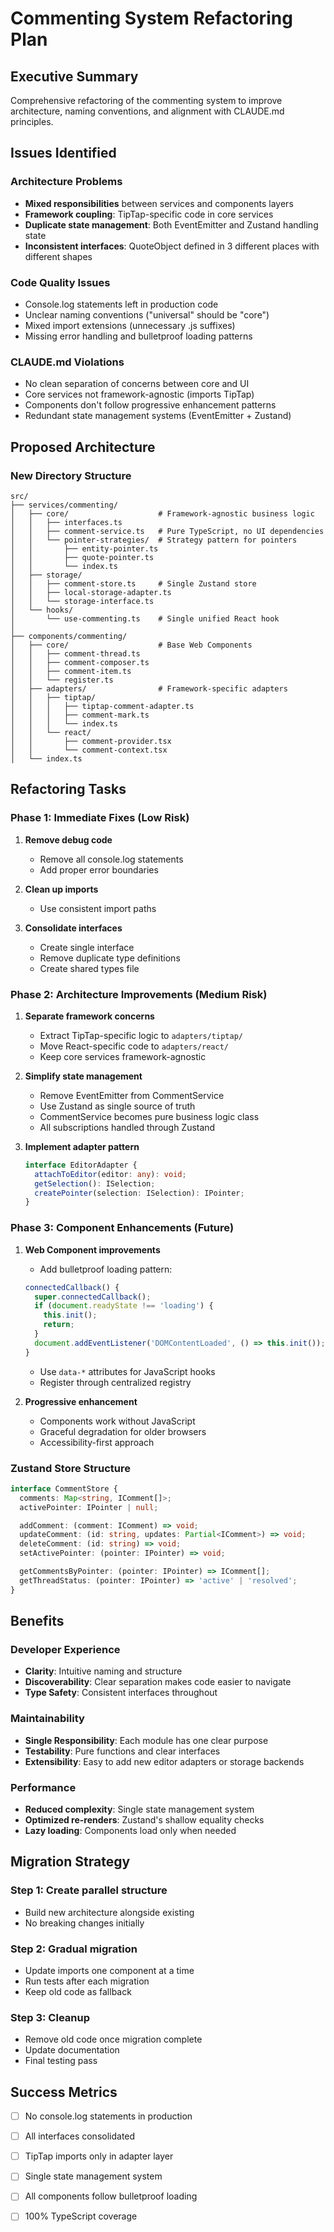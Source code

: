# Commenting System Refactoring Plan

## Executive Summary
Comprehensive refactoring of the commenting system to improve architecture, naming conventions, and alignment with CLAUDE.md principles.

## Issues Identified

### Architecture Problems
- **Mixed responsibilities** between services and components layers
- **Framework coupling**: TipTap-specific code in core services
- **Duplicate state management**: Both EventEmitter and Zustand handling state
- **Inconsistent interfaces**: QuoteObject defined in 3 different places with different shapes

### Code Quality Issues
- Console.log statements left in production code
- Unclear naming conventions ("universal" should be "core")
- Mixed import extensions (unnecessary .js suffixes)
- Missing error handling and bulletproof loading patterns

### CLAUDE.md Violations
- No clean separation of concerns between core and UI
- Core services not framework-agnostic (imports TipTap)
- Components don't follow progressive enhancement patterns
- Redundant state management systems (EventEmitter + Zustand)

## Proposed Architecture

### New Directory Structure
```
src/
├── services/commenting/
│   ├── core/                    # Framework-agnostic business logic
│   │   ├── interfaces.ts
│   │   ├── comment-service.ts   # Pure TypeScript, no UI dependencies
│   │   └── pointer-strategies/  # Strategy pattern for pointers
│   │       ├── entity-pointer.ts
│   │       ├── quote-pointer.ts
│   │       └── index.ts
│   ├── storage/
│   │   ├── comment-store.ts     # Single Zustand store
│   │   ├── local-storage-adapter.ts
│   │   └── storage-interface.ts
│   └── hooks/
│       └── use-commenting.ts    # Single unified React hook
│
├── components/commenting/
│   ├── core/                    # Base Web Components
│   │   ├── comment-thread.ts
│   │   ├── comment-composer.ts
│   │   ├── comment-item.ts
│   │   └── register.ts
│   ├── adapters/                # Framework-specific adapters
│   │   ├── tiptap/
│   │   │   ├── tiptap-comment-adapter.ts
│   │   │   ├── comment-mark.ts
│   │   │   └── index.ts
│   │   └── react/
│   │       ├── comment-provider.tsx
│   │       └── comment-context.tsx
│   └── index.ts
```

## Refactoring Tasks

### Phase 1: Immediate Fixes (Low Risk)
1. **Remove debug code**
   - Remove all console.log statements
   - Add proper error boundaries

3. **Clean up imports**
   - Use consistent import paths

4. **Consolidate interfaces**
   - Create single interface
   - Remove duplicate type definitions
   - Create shared types file

### Phase 2: Architecture Improvements (Medium Risk)
1. **Separate framework concerns**
   - Extract TipTap-specific logic to `adapters/tiptap/`
   - Move React-specific code to `adapters/react/`
   - Keep core services framework-agnostic

2. **Simplify state management**
   - Remove EventEmitter from CommentService
   - Use Zustand as single source of truth
   - CommentService becomes pure business logic class
   - All subscriptions handled through Zustand

3. **Implement adapter pattern**
   ```typescript
   interface EditorAdapter {
     attachToEditor(editor: any): void;
     getSelection(): ISelection;
     createPointer(selection: ISelection): IPointer;
   }
   ```

### Phase 3: Component Enhancements (Future)
1. **Web Component improvements**
   - Add bulletproof loading pattern:
   ```typescript
   connectedCallback() {
     super.connectedCallback();
     if (document.readyState !== 'loading') {
       this.init();
       return;
     }
     document.addEventListener('DOMContentLoaded', () => this.init());
   }
   ```
   - Use `data-*` attributes for JavaScript hooks
   - Register through centralized registry

2. **Progressive enhancement**
   - Components work without JavaScript
   - Graceful degradation for older browsers
   - Accessibility-first approach

### Zustand Store Structure
```typescript
interface CommentStore {
  comments: Map<string, IComment[]>;
  activePointer: IPointer | null;

  addComment: (comment: IComment) => void;
  updateComment: (id: string, updates: Partial<IComment>) => void;
  deleteComment: (id: string) => void;
  setActivePointer: (pointer: IPointer) => void;

  getCommentsByPointer: (pointer: IPointer) => IComment[];
  getThreadStatus: (pointer: IPointer) => 'active' | 'resolved';
}
```

## Benefits

### Developer Experience
- **Clarity**: Intuitive naming and structure
- **Discoverability**: Clear separation makes code easier to navigate
- **Type Safety**: Consistent interfaces throughout

### Maintainability
- **Single Responsibility**: Each module has one clear purpose
- **Testability**: Pure functions and clear interfaces
- **Extensibility**: Easy to add new editor adapters or storage backends

### Performance
- **Reduced complexity**: Single state management system
- **Optimized re-renders**: Zustand's shallow equality checks
- **Lazy loading**: Components load only when needed

## Migration Strategy

### Step 1: Create parallel structure
- Build new architecture alongside existing
- No breaking changes initially

### Step 2: Gradual migration
- Update imports one component at a time
- Run tests after each migration
- Keep old code as fallback

### Step 3: Cleanup
- Remove old code once migration complete
- Update documentation
- Final testing pass

## Success Metrics
- [ ] No console.log statements in production
- [ ] All interfaces consolidated
- [ ] TipTap imports only in adapter layer
- [ ] Single state management system
- [ ] All components follow bulletproof loading
- [ ] 100% TypeScript coverage

